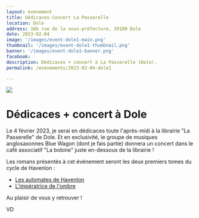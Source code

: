 ```yaml
---
layout: evenement
title: Dédicaces-Concert La Passerelle
location: Dole
address: 16b rue de la sous-préfecture, 39100 Dole
date: 2023-02-04
image: '/images/event-dole1-main.png'
thumbnail: '/images/event-dole1-thumbnail.png'
banner: '/images/event-dole1-banner.png'
facebook:
description: Dédicaces + concert à La Passerelle (Dole).
permalink: /evenements/2023-02-04-dole1

---
```


![]({{page.image}})

# Dédicaces + concert à Dole

Le 4 février 2023, je serai en dédicaces toute l'après-midi à la librairie "La Passerelle" de Dole. Et en exclusivité, le groupe de musiques anglosaxonnes Blue Wagon (dont je fais partie) donnera un concert dans le café associatif "La bobine" juste en-dessous de la librairie !

Les romans présentés à cet événement seront les deux premiers tomes du cycle de Havenlon :

- [Les automates de Havenlon](https://vincentdorier.com/romans/les-automates-de-havenlon)
- [L'impératrice de l'ombre](https://vincentdorier.com/romans/l-imperatrice-de-l-ombre)

Au plaisir de vous y retrouver !
 
VD
